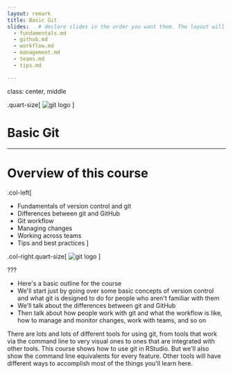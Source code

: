 ```yaml
---
layout: remark
title: Basic Git
slides:   # declare slides in the order you want them. The layout will add these
  - fundamentals.md
  - github.md
  - workflow.md
  - management.md
  - teams.md
  - tips.md

---
```

class: center, middle

[git-logo]: https://upload.wikimedia.org/wikipedia/commons/e/e0/Git-logo.svg

.quart-size[
![git logo][git-logo]
]

# Basic Git #

---

# Overview of this course #

.col-left[
* Fundamentals of version control and git
* Differences between git and GitHub
* Git workflow
* Managing changes
* Working across teams
* Tips and best practices
]

.col-right.quart-size[
![git logo][git-logo]
]

???

* Here's a basic outline for the course
* We'll start just by going over some basic concepts of version control
  and what git is designed to do for people who aren't familiar with them
* We'll talk about the differences between git and GitHub
* Then talk about how people work with git and what the workflow is like,
  how to manage and monitor changes, work with teams, and so on

There are lots and lots of different tools for using git, from tools
that work via the command line to very visual ones to ones that are
integrated with other tools. This course shows how to use git in RStudio.
But we'll also show the command line equivalents for every feature.
Other tools will have different ways to accomplish most of the things
you'll learn here.

